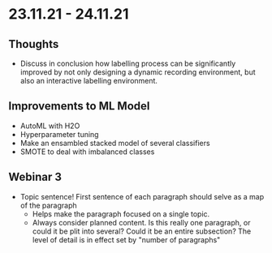 # 23.11.21 - 24.11.21
## Thoughts
- Discuss in conclusion how labelling process can be significantly improved by not only designing a dynamic recording environment, but also an interactive labelling environment.

## Improvements to ML Model
- AutoML with H2O
- Hyperparameter tuning
- Make an ensambled stacked model of several classifiers
- SMOTE to deal with imbalanced classes

## Webinar 3
- Topic sentence! First sentence of each paragraph should selve as a map of the paragraph
    - Helps make the paragraph focused on a single topic.
    - Always consider planned content. Is this really one paragraph, or could it be plit into several? Could it be an entire subsection? The level of detail is in effect set by "number of paragraphs"
